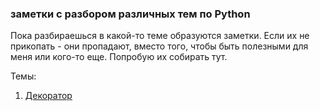 ### заметки с разбором различных тем по Python


Пока разбираешься в какой-то теме образуются заметки. Если их не прикопать - они пропадают, вместо того, 
чтобы быть полезными для меня или кого-то еще. 
Попробую их собирать тут.

Темы:
1. [Декоратор](topics/decorator.py)
